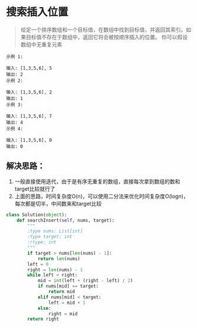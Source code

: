 # 搜索插入位置

> 给定一个排序数组和一个目标值，在数组中找到目标值，并返回其索引。如果目标值不存在于数组中，返回它将会被按顺序插入的位置。
你可以假设数组中无重复元素

```
示例 1:

输入: [1,3,5,6], 5
输出: 2
示例 2:

输入: [1,3,5,6], 2
输出: 1
示例 3:

输入: [1,3,5,6], 7
输出: 4
示例 4:

输入: [1,3,5,6], 0
输出: 0
```


## 解决思路：
1. 一般直接使用迭代，由于是有序无重复的数组，直接每次拿到数组的数和target比较就行了
2. 上面的思路，时间复杂度O(n)，可以使用二分法来优化时间复杂度O(logn)，每次都是切半，中间数来和target比较

```python
class Solution(object):
    def searchInsert(self, nums, target):
        """
        :type nums: List[int]
        :type target: int
        :rtype: int
        """
        if target > nums[len(nums) - 1]:
            return len(nums)
        left = 0
        right = len(nums) - 1
        while left < right:
            mid = int(left + (right - left) / 2)
            if nums[mid] == target:
                return mid
            elif nums[mid] < target:
                left = mid + 1
            else:
                right = mid
        return right
```